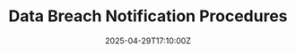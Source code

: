 ---
title: Data Breach Notification Procedures
linkTitle: Data Breach Notification Procedures
date: '2025-04-29T17:10:00Z'
weight: 1
description: Data breach notification procedures are currently under review, with
  a low priority level and verified status, managed by Ryan Laird. Additional details
  and content enhancements are encouraged for clarity.
draft: false
ref: data-breach-notification-procedures
---